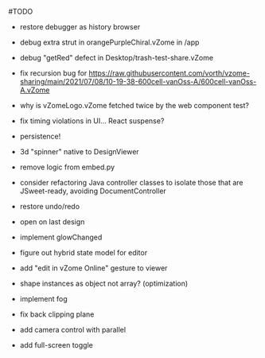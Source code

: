 #TODO

 - restore debugger as history browser

 - debug extra strut in orangePurpleChiral.vZome in /app
 - debug "getRed" defect in Desktop/trash-test-share.vZome
 - fix recursion bug for https://raw.githubusercontent.com/vorth/vzome-sharing/main/2021/07/08/10-19-38-600cell-vanOss-A/600cell-vanOss-A.vZome
 - why is vZomeLogo.vZome fetched twice by the web component test?


 - fix timing violations in UI... React suspense?

 - persistence!

 - 3d "spinner" native to DesignViewer


 - remove logic from embed.py

 - consider refactoring Java controller classes to isolate those that are JSweet-ready, avoiding DocumentController



 - restore undo/redo

 - open on last design
 
 - implement glowChanged
 - figure out hybrid state model for editor
 - add "edit in vZome Online" gesture to viewer
 - shape instances as object not array? (optimization)

 - implement fog
 - fix back clipping plane
 - add camera control with parallel
 - add full-screen toggle

